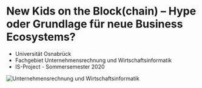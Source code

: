 # New Kids on the Block(chain) – Hype oder Grundlage für neue Business Ecosystems?

* Universität Osnabrück
* Fachgebiet Unternehmensrechnung und Wirtschaftsinformatik
* IS-Project - Sommersemester 2020

![Unternehmensrechnung und Wirtschaftsinformatik](https://www.wiwi.uni-osnabrueck.de/fileadmin/documents/public/3_fachgebiete/3.17_uwi/Bilder/252px/UWI_Logo_News_252x160.png)

